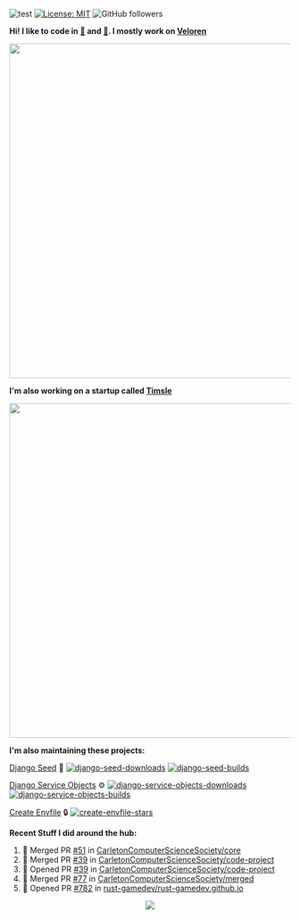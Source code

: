 ![test](https://hits.seeyoufarm.com/api/count/incr/badge.svg?url=https://github.com/AngelOnFira)
[![License: MIT](https://img.shields.io/badge/License-MIT-yellow.svg)](https://opensource.org/licenses/MIT)
![GitHub followers](https://img.shields.io/github/followers/angelonfira?style=social)

**Hi! I like to code in [:crab:](https://www.rust-lang.org/) and [:snake:](https://www.python.org/). I mostly work on [Veloren](https://veloren.net)**

<p align="center">
  <img width="600" src="https://media.discordapp.net/attachments/444005079410802699/730566298073038949/rsz_5f0656b6aa176.png">
</p>

**I'm also working on a startup called [Timsle](https://timsle.com)**

<p align="center">
  <img width="600" src="https://media.discordapp.net/attachments/444005079410802699/730566842674053130/rsz_5f0657242abb4.png">
</p>

**I'm also maintaining these projects:**

[Django Seed](https://github.com/Brobin/django-seed)
:seedling:
[![django-seed-downloads](https://pepy.tech/badge/django-seed)](https://pepy.tech/project/django-seed)
[![django-seed-builds](https://github.com/Brobin/django-seed/workflows/Test/badge.svg)](https://github.com/Brobin/django-seed)

[Django Service Objects](https://github.com/mixxorz/django-service-objects)
:gear:
[![django-service-objects-downloads](https://pepy.tech/badge/django-service-objects)](https://pepy.tech/project/django-service-objects)
[![django-service-objects-builds](https://github.com/mixxorz/django-service-objects/actions/workflows/test.yml/badge.svg)](https://github.com/mixxorz/django-service-objects/actions/workflows/test.yml)

[Create Envfile](https://github.com/SpicyPizza/create-envfile)
:lock:
[![create-envfile-stars](https://img.shields.io/github/stars/SpicyPizza/create-envfile?style=social)](https://github.com/SpicyPizza/create-envfile)

**Recent Stuff I did around the hub:**

<!--START_SECTION:activity-->
1. 🎉 Merged PR [#51](https://github.com/CarletonComputerScienceSociety/core/pull/51) in [CarletonComputerScienceSociety/core](https://github.com/CarletonComputerScienceSociety/core)
2. 🎉 Merged PR [#39](https://github.com/CarletonComputerScienceSociety/code-project/pull/39) in [CarletonComputerScienceSociety/code-project](https://github.com/CarletonComputerScienceSociety/code-project)
3. 💪 Opened PR [#39](https://github.com/CarletonComputerScienceSociety/code-project/pull/39) in [CarletonComputerScienceSociety/code-project](https://github.com/CarletonComputerScienceSociety/code-project)
4. 🎉 Merged PR [#77](https://github.com/CarletonComputerScienceSociety/merged/pull/77) in [CarletonComputerScienceSociety/merged](https://github.com/CarletonComputerScienceSociety/merged)
5. 💪 Opened PR [#782](https://github.com/rust-gamedev/rust-gamedev.github.io/pull/782) in [rust-gamedev/rust-gamedev.github.io](https://github.com/rust-gamedev/rust-gamedev.github.io)
<!--END_SECTION:activity-->

<p align="center">
  <img src="https://github-profile-trophy.vercel.app/?username=angelonfira&column=4&theme=nord&margin-w=15&margin-h=15">
</p>
